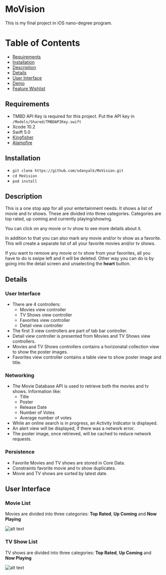# MoVision
This is my final project in iOS nano-degree program.

# Table of Contents
* [Requirements](#req)<br />
* [Installation](#install)<br />
* [Description](#description)<br />
* [Details](#details)<br />
* [User Interface](#ui)<br />
* [Demo](#demo)<br />
* [Feature Wishlist](#features)

<a name="req">

## Requirements

* TMBD API Key is required for this project. Put the API key in `/Models/Shared/TMBDAPIKey.swift`
* Xcode 10.2
* Swift 5.0
* [Kingfisher](https://github.com/onevcat/Kingfisher)
* [Alamofire](https://github.com/Alamofire/Alamofire)

<a name="install">

## Installation

* `git clone https://github.com/sdanyalk/MoVision.git`
* `cd MoVision`
* `pod install`

<a name="description">

## Description

This is a one stop app for all your entertainment needs. It shows a list of movie and tv shows. These are divided into three categories. Categories are top rated, up coming and currently playing/showing.

You can click on any movie or tv show to see more details about it.

In addition to that you can also mark any movie and/or tv show as a favorite. This will create a separate list of all your favorite movies and/or tv shows.

If you want to remove any movie or tv show from your favorites, all you have to do is swipe left and it will be deleted. Other way you can do is by going into the detail screen and unselecting the **heart** button.

<a name="details">

## Details

### User Interface

* There are 4 controllers:
  - Movies view controller
  - TV Shows view controller
  - Favorites view controller
  - Detail view controller
* The first 3 view controllers are part of tab bar controller.
* Detail view controller is presented from Movies and TV Shows view controllers.
* Movies and TV Shows controllers contains a horizonatal collection view to show the poster images.
* Favorites view controller contains a table view to show poster image and title.

### Networking

* The Movie Database API is used to retrieve both the movies and tv shows. Information like:
  - Title
  - Poster
  - Release Date
  - Number of Votes
  - Average number of votes
* While an online search is in progress, an Activity Indicator is displayed.
* An alert view will be displayed, if there was a network error.
* The poster image, once retrieved, will be cached to reduce network requests.

### Persistence

* Favorite Movies and TV shows are stored in Core Data.
* Constraints favorite movie and tv show duplicates.
* Movie and TV shows are sorted by latest date.

<a name="ui">

## User Interface

### Movie List

Movies are divided into three categories: **Top Rated**, **Up Coming** and **Now Playing**

![alt text](Screenshots/MoviesTab.png "Movies Tab Title")

### TV Show List

TV shows are divided into three categories: **Top Rated**, **Up Coming** and **Now Playing**

![alt text](Screenshots/TVShowsTab.png "TV Shows Tab Title")

